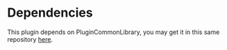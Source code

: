 # Dependencies
This plugin depends on PluginCommonLibrary, you may get it in this same repository [here](https://github.com/RenderBr/tShock-v5-plugins/blob/main/Plugin%20Common%20Lib%204.2.0.dll).
